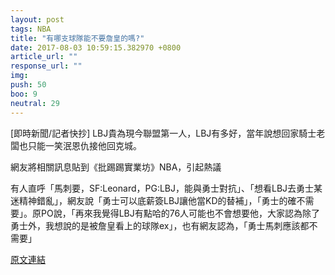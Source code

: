 ```yaml
---
layout: post
tags: NBA
title: "有哪支球隊能不要詹皇的嗎?"
date: 2017-08-03 10:59:15.382970 +0800
article_url: ""
response_url: ""
img: 
push: 50
boo: 9
neutral: 29
---
```


[即時新聞/記者快抄] LBJ貴為現今聯盟第一人，LBJ有多好，當年說想回家騎士老闆也只能一笑泯恩仇接他回克城。

網友將相關訊息貼到《批踢踢實業坊》NBA，引起熱議

有人直呼「馬刺要，SF:Leonard，PG:LBJ，能與勇士對抗」、「想看LBJ去勇士某迷精神錯亂」，網友說「勇士可以底薪簽LBJ讓他當KD的替補」，「勇士的確不需要」。原PO說，「再來我覺得LBJ有點哈的76人可能也不會想要他，大家認為除了勇士外，我想說的是被詹皇看上的球隊ex」，也有網友認為，「勇士馬刺應該都不需要」

<a href = "https://www.ptt.cc/bbs/NBA/M.1501065689.A.AA7.html">原文連結</a>

